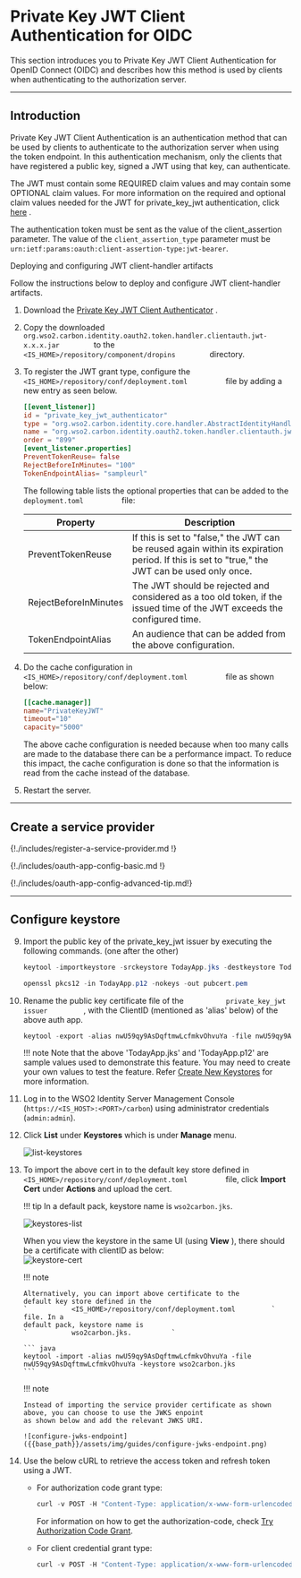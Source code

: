 # Private Key JWT Client Authentication for OIDC

This section introduces you to Private Key JWT Client Authentication for
OpenID Connect (OIDC) and describes how this method is used by clients when
authenticating to the authorization server.

---

## Introduction

Private Key JWT Client Authentication is an authentication method that
can be used by clients to authenticate to the authorization server when
using the token endpoint. In this authentication mechanism, only the
clients that have registered a public key, signed a JWT using that key,
can authenticate.

The JWT must contain some REQUIRED claim values and may contain
some OPTIONAL claim values. For more information on the required and
optional claim values needed for the JWT for private\_key\_jwt
authentication, click
[here](http://openid.net/specs/openid-connect-core-1_0.html#ClientAuthentication)
.

The authentication token must be sent as the value of the client\_assertion parameter. The value of the `client_assertion_type` parameter must be `urn:ietf:params:oauth:client-assertion-type:jwt-bearer`.

Deploying and configuring JWT client-handler artifacts

Follow the instructions below to deploy and configure JWT client-handler
artifacts.

1.  Download the [Private Key JWT Client
    Authenticator](https://store.wso2.com/store/assets/isconnector/details/3990fa78-6696-4b98-8af8-d4cc7611099a)
    .

2.  Copy the downloaded
    `          org.wso2.carbon.identity.oauth2.token.handler.clientauth.jwt-x.x.x.jar         `
    to the `          <IS_HOME>/repository/component/dropins         `
    directory.
3.  To register the JWT grant type, configure the
    `           <IS_HOME>/repository/conf/deployment.toml          `
    file by adding a new entry as seen below. 

    ``` toml
    [[event_listener]]
    id = "private_key_jwt_authenticator"
    type = "org.wso2.carbon.identity.core.handler.AbstractIdentityHandler"
    name = "org.wso2.carbon.identity.oauth2.token.handler.clientauth.jwt.PrivateKeyJWTClientAuthenticator"
    order = "899"
    [event_listener.properties]
    PreventTokenReuse= false
    RejectBeforeInMinutes= "100"
    TokenEndpointAlias= "sampleurl"
    ```

    The following table lists the optional properties that can be added
    to the `           deployment.toml          ` file:

    | Property              | Description                                                                                                                                                                                             |
    |-----------------------|---------------------------------------------------------------------------------------------------------------------------------------------------------------------------------------------------------|
    | PreventTokenReuse     | If this is set to "false," the JWT can be reused again within its expiration period.  If this is set to "true," the JWT can be used only once. |
    | RejectBeforeInMinutes | The JWT should be rejected and considered as a too old token, if the issued time of the JWT exceeds the configured time.                                                                                |
    | TokenEndpointAlias    | An audience that can be added from the above configuration.                                                                                                                                             |

4.  Do the cache configuration in
    `           <IS_HOME>/repository/conf/deployment.toml          `
    file as shown below:

    ```toml
    [[cache.manager]]
    name="PrivateKeyJWT"
    timeout="10"
    capacity="5000"
    ```

    The above cache configuration is needed because when too many calls
    are made to the database there can be a performance impact. To
    reduce this impact, the cache configuration is done so that the
    information is read from the cache instead of the database.

5.  Restart the server.

---

## Create a service provider

{!./includes/register-a-service-provider.md !}

{!./includes/oauth-app-config-basic.md !}

{!./includes/oauth-app-config-advanced-tip.md!}

---

## Configure keystore

9.  Import the public key of the private\_key\_jwt issuer by executing
    the following commands. (one after the other)

    ``` java
    keytool -importkeystore -srckeystore TodayApp.jks -destkeystore TodayApp.p12 -deststoretype PKCS12
    ```

    ``` java
    openssl pkcs12 -in TodayApp.p12 -nokeys -out pubcert.pem
    ```

10. Rename the public key certificate file of the
    `           private_key_jwt issuer          `, with the ClientID
    (mentioned as 'alias' below) of the above auth app.

    ``` java
    keytool -export -alias nwU59qy9AsDqftmwLcfmkvOhvuYa -file nwU59qy9AsDqftmwLcfmkvOhvuYa -keystore TodayApp.jkskeytool -genkey -alias nwU59qy9AsDqftmwLcfmkvOhvuYa -keyalg RSA -keystore TodayApp.jks
    ```

    !!! note
        Note that the above 'TodayApp.jks' and 'TodayApp.p12' are sample
        values used to demonstrate this feature. You may need to create your
        own values to test the feature. Refer [Create New
        Keystores]({{base_path}}/deploy/security/create-new-keystores)
        for more information.
    

11. Log in to the WSO2 Identity Server Management Console (`https://<IS_HOST>:<PORT>/carbon`) using administrator credentials (`admin:admin`).

12. Click **List** under **Keystores** which is under **Manage** menu.

    ![list-keystores]({{base_path}}/assets/img/guides/list-keystores.png) 

13. To import the above cert  in
    to the default key store defined in
    `           <IS_HOME>/repository/conf/deployment.toml          `  file, click **Import Cert** under **Actions** and upload the cert. 
    
    !!! tip
        In a default pack, keystore name is `wso2carbon.jks`.

    ![keystores-list]({{base_path}}/assets/img/guides/keystores-list.png) 

    When you view the keystore in the same UI (using **View** ), there
    should be a certificate with clientID as below:  
    ![keystore-cert]({{base_path}}/assets/img/guides/keystore-cert.png) 

    !!! note
    
        Alternatively, you can import above certificate to the
        default key store defined in the
        `           <IS_HOME>/repository/conf/deployment.toml         ` file. In a
        default pack, keystore name is
        `           wso2carbon.jks.          `
    
        ``` java
        keytool -import -alias nwU59qy9AsDqftmwLcfmkvOhvuYa -file nwU59qy9AsDqftmwLcfmkvOhvuYa -keystore wso2carbon.jks
        ```
        
    !!! note
    
        Instead of importing the service provider certificate as shown above, you can choose to use the JWKS enpoint 
        as shown below and add the relevant JWKS URI.
    
        ![configure-jwks-endpoint]({{base_path}}/assets/img/guides/configure-jwks-endpoint.png) 
    

14. Use the below cURL to retrieve the access token and refresh token
    using a JWT.

    - For authorization code grant type:

        ``` java
        curl -v POST -H "Content-Type: application/x-www-form-urlencoded;charset=UTF-8" -k -d "grant_type=authorization_code&code=<code>&scope=openid&client_assertion_type=urn%3Aietf%3Aparams%3Aoauth%3Aclient-assertion-type%3Ajwt-bearer&client_assertion=<jwt_assertion>&redirect_uri=<callback_url>" https://<IS_HOST>:<IS_PORT>/oauth2/token
        ```

        For information on how to get the authorization-code, check [Try
        Authorization Code Grant]({{base_path}}/guides/access-delegation/auth-code-playground).

      
    - For client credential grant type:

        ``` java
        curl -v POST -H "Content-Type: application/x-www-form-urlencoded;charset=ISO-8859-1" -k -d "grant_type=client_credentials&scope=openid&client_assertion_type=urn%3Aietf%3Aparams%3Aoauth%3Aclient-assertion-type%3Ajwt-bearer&client_assertion=<jwt_assertion>&redirect_uri=<callback_url>" https://<IS_HOST>:<IS_PORT>/oauth2/token
        ```

    
